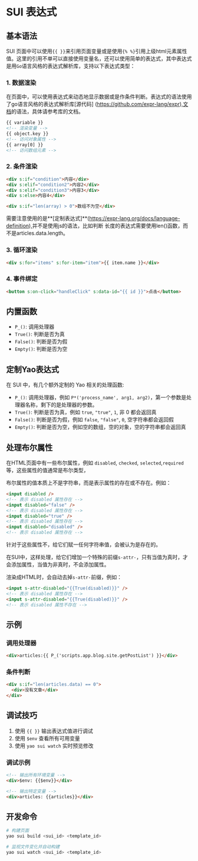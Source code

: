 # SUI 表达式

## 基本语法

SUI 页面中可以使用`{{ }}`来引用页面变量或是使用`{% %}`引用上级html元素属性值。这里的引用不单可以直接使用变量名，还可以使用简单的表达式，其中表达式是用`Go`语言风格的表达式解析库，支持以下表达式类型：

### 1. 数据渲染

在页面中，可以使用表达式来动态地显示数据或是作条件判断。表达式的语法使用了go语言风格的表达式解析库[源代码]
(https://github.com/expr-lang/expr),[文档](https://expr-lang.org/)的语法，具体请参考库的文档。

```html
{{ variable }}
<!-- 渲染变量 -->
{{ object.key }}
<!-- 访问对象属性 -->
{{ array[0] }}
<!-- 访问数组元素 -->
```

### 2. 条件渲染

```html
<div s:if="condition">内容</div>
<div s:elif="condition2">内容2</div>
<div s:elif="condition3">内容3</div>
<div s:else>内容4</div>

<div s:if="len(array) > 0">数组不为空</div>
```

需要注意使用的是**[定制表达式]**(https://expr-lang.org/docs/language-definition),并不是使用js的语法，比如判断
长度的表达式需要使用len()函数，而不是articles.data.length。

### 3. 循环渲染

```html
<div s:for="items" s:for-item="item">{{ item.name }}</div>
```

### 4. 事件绑定

```html
<button s:on-click="handleClick" s:data-id="{{ id }}">点击</button>
```

## 内置函数

- `P_()`: 调用处理器
- `True()`: 判断是否为真
- `False()`: 判断是否为假
- `Empty()`: 判断是否为空

## 定制Yao表达式

在 SUI 中，有几个额外定制的 Yao 相关的处理函数:

- `P_()`: 调用处理器，例如 `P*('process_name', arg1, arg2)`，第一个参数是处理器名称，剩下的是处理器的参数。
- `True()`: 判断是否为真，例如 `true`, `"true"`, `1`, 非 0 都会返回真
- `False()`: 判断是否为假，例如 `false`, `"false"`, `0`, 空字符串都会返回假
- `Empty()`: 判断是否为空，例如空的数组，空的对象，空的字符串都会返回真

## 处理布尔属性

在HTML页面中有一些布尔属性，例如 `disabled`, `checked`, `selected`,`required` 等，这些属性的值通常是布尔类型，

布尔属性的值本质上不是字符串，而是表示属性的存在或不存在。例如：

```html
<input disabled />
<!-- 表示 disabled 属性存在 -->
<input disabled="false" />
<!-- 表示 disabled 属性存在 -->
<input disabled="true" />
<!-- 表示 disabled 属性存在 -->
<input disabled="disabled" />
<!-- 表示 disabled 属性存在 -->
```

针对于这些属性不，给它们赋一任何字符串值，会被认为是存在的。

在SUI中，这样处理，给它们增加一个特殊的前缀`s-attr-`，只有当值为真时，才会添加属性，当值为非真时，不会添加属性。

渲染成HTML时，会自动去掉`s-attr-`前缀，例如：

```html
<input s-attr-disabled="{{True(disabled)}}" />
<!-- 表示 disabled 属性存在 -->
<input s-attr-disabled="{{True(disabled)}}" />
<!-- 表示 disabled 属性不存在 -->
```

## 示例

### 调用处理器

```html
<div>articles:{{ P_('scripts.app.blog.site.getPostList') }}</div>
```

### 条件判断

```html
<div s:if="len(articles.data) == 0">
  <div>没有文章</div>
</div>
```

## 调试技巧

1. 使用 `{{ }}` 输出表达式值进行调试
2. 使用 `$env` 查看所有可用变量
3. 使用 `yao sui watch` 实时预览修改

### 调试示例

```html
<!-- 输出所有环境变量 -->
<div>$env: {{$env}}</div>

<!-- 输出特定变量 -->
<div>articles: {{articles}}</div>
```

## 开发命令

```bash
# 构建页面
yao sui build <sui_id> <template_id>

# 监视文件变化并自动构建
yao sui watch <sui_id> <template_id>
```
